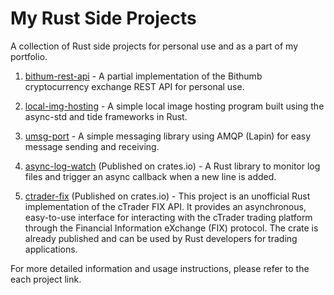 # My Rust Side Projects

A collection of Rust side projects for personal use and as a part of my portfolio.

1. [bithum-rest-api](https://github.com/geminik23/bithum-rest-api) - A partial implementation of the Bithumb cryptocurrency exchange REST API for personal use.

2. [local-img-hosting](https://github.com/geminik23/local-img-hosting) - A simple local image hosting program built using the async-std and tide frameworks in Rust.

3. [umsg-port](https://github.com/geminik23/umsg-port) - A simple messaging library using AMQP (Lapin) for easy message sending and receiving.

4. [async-log-watch](https://github.com/geminik23/async-log-watch) (Published on crates.io) - A Rust library to monitor log files and trigger an async callback when a new line is added.

5. [ctrader-fix](https://github.com/geminik23/ctrader-fix) (Published on crates.io) - This project is an unofficial Rust implementation of the cTrader FIX API. It provides an asynchronous, easy-to-use interface for interacting with the cTrader trading platform through the Financial Information eXchange (FIX) protocol. The crate is already published and can be used by Rust developers for trading applications.

For more detailed information and usage instructions, please refer to the each project link.

